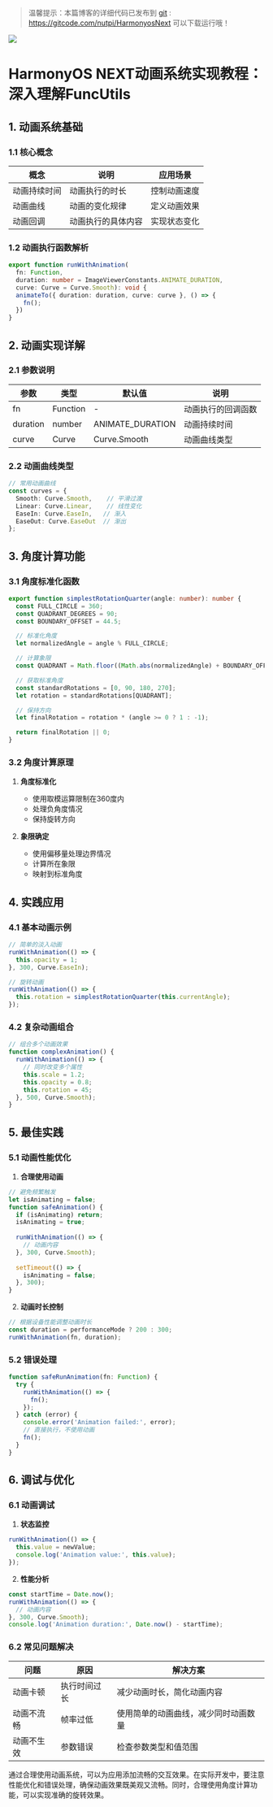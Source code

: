  
> 温馨提示：本篇博客的详细代码已发布到 [git](https://gitcode.com/nutpi/HarmonyosNext) : https://gitcode.com/nutpi/HarmonyosNext 可以下载运行哦！

![](../images/img_477109c0.png)

# HarmonyOS NEXT动画系统实现教程：深入理解FuncUtils

## 1. 动画系统基础

### 1.1 核心概念

| 概念 | 说明 | 应用场景 |
|------|------|----------|
| 动画持续时间 | 动画执行的时长 | 控制动画速度 |
| 动画曲线 | 动画的变化规律 | 定义动画效果 |
| 动画回调 | 动画执行的具体内容 | 实现状态变化 |

### 1.2 动画执行函数解析

```typescript
export function runWithAnimation(
  fn: Function,
  duration: number = ImageViewerConstants.ANIMATE_DURATION,
  curve: Curve = Curve.Smooth): void {
  animateTo({ duration: duration, curve: curve }, () => {
    fn();
  })
}
```

## 2. 动画实现详解

### 2.1 参数说明

| 参数 | 类型 | 默认值 | 说明 |
|------|------|--------|------|
| fn | Function | - | 动画执行的回调函数 |
| duration | number | ANIMATE_DURATION | 动画持续时间 |
| curve | Curve | Curve.Smooth | 动画曲线类型 |

### 2.2 动画曲线类型

```typescript
// 常用动画曲线
const curves = {
  Smooth: Curve.Smooth,    // 平滑过渡
  Linear: Curve.Linear,    // 线性变化
  EaseIn: Curve.EaseIn,   // 渐入
  EaseOut: Curve.EaseOut  // 渐出
};
```

## 3. 角度计算功能

### 3.1 角度标准化函数

```typescript
export function simplestRotationQuarter(angle: number): number {
  const FULL_CIRCLE = 360;
  const QUADRANT_DEGREES = 90;
  const BOUNDARY_OFFSET = 44.5;

  // 标准化角度
  let normalizedAngle = angle % FULL_CIRCLE;

  // 计算象限
  const QUADRANT = Math.floor((Math.abs(normalizedAngle) + BOUNDARY_OFFSET) / QUADRANT_DEGREES) % 4;

  // 获取标准角度
  const standardRotations = [0, 90, 180, 270];
  let rotation = standardRotations[QUADRANT];

  // 保持方向
  let finalRotation = rotation * (angle >= 0 ? 1 : -1);

  return finalRotation || 0;
}
```

### 3.2 角度计算原理

1. **角度标准化**
   - 使用取模运算限制在360度内
   - 处理负角度情况
   - 保持旋转方向

2. **象限确定**
   - 使用偏移量处理边界情况
   - 计算所在象限
   - 映射到标准角度

## 4. 实践应用

### 4.1 基本动画示例

```typescript
// 简单的淡入动画
runWithAnimation(() => {
  this.opacity = 1;
}, 300, Curve.EaseIn);

// 旋转动画
runWithAnimation(() => {
  this.rotation = simplestRotationQuarter(this.currentAngle);
});
```

### 4.2 复杂动画组合

```typescript
// 组合多个动画效果
function complexAnimation() {
  runWithAnimation(() => {
    // 同时改变多个属性
    this.scale = 1.2;
    this.opacity = 0.8;
    this.rotation = 45;
  }, 500, Curve.Smooth);
}
```

## 5. 最佳实践

### 5.1 动画性能优化

1. **合理使用动画**
```typescript
// 避免频繁触发
let isAnimating = false;
function safeAnimation() {
  if (isAnimating) return;
  isAnimating = true;
  
  runWithAnimation(() => {
    // 动画内容
  }, 300, Curve.Smooth);
  
  setTimeout(() => {
    isAnimating = false;
  }, 300);
}
```

2. **动画时长控制**
```typescript
// 根据设备性能调整动画时长
const duration = performanceMode ? 200 : 300;
runWithAnimation(fn, duration);
```

### 5.2 错误处理

```typescript
function safeRunAnimation(fn: Function) {
  try {
    runWithAnimation(() => {
      fn();
    });
  } catch (error) {
    console.error('Animation failed:', error);
    // 直接执行，不使用动画
    fn();
  }
}
```

## 6. 调试与优化

### 6.1 动画调试

1. **状态监控**
```typescript
runWithAnimation(() => {
  this.value = newValue;
  console.log('Animation value:', this.value);
});
```

2. **性能分析**
```typescript
const startTime = Date.now();
runWithAnimation(() => {
  // 动画内容
}, 300, Curve.Smooth);
console.log('Animation duration:', Date.now() - startTime);
```

### 6.2 常见问题解决

| 问题 | 原因 | 解决方案 |
|------|------|----------|
| 动画卡顿 | 执行时间过长 | 减少动画时长，简化动画内容 |
| 动画不流畅 | 帧率过低 | 使用简单的动画曲线，减少同时动画数量 |
| 动画不生效 | 参数错误 | 检查参数类型和值范围 |

通过合理使用动画系统，可以为应用添加流畅的交互效果。在实际开发中，要注意性能优化和错误处理，确保动画效果既美观又流畅。同时，合理使用角度计算功能，可以实现准确的旋转效果。
